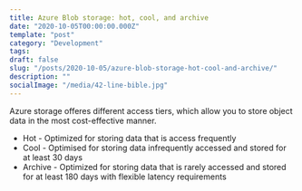 ```yaml
---
title: Azure Blob storage: hot, cool, and archive
date: "2020-10-05T00:00:00.000Z"
template: "post"
category: "Development"
tags:
draft: false
slug: "/posts/2020-10-05/azure-blob-storage-hot-cool-and-archive/"
description: ""
socialImage: "/media/42-line-bible.jpg"
---
```

  

Azure storage offeres different access tiers, which allow you to store object data in the most cost-effective manner. 

* Hot - Optimized for storing data that is access frequently
* Cool - Optimised for storing data infrequently accessed and stored for at least 30 days
* Archive - Optimized for storing data that is rarely accessed and stored for at least 180 days with flexible latency requirements



